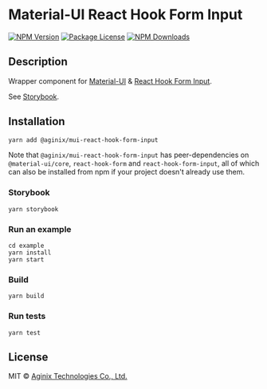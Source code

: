# Material-UI React Hook Form Input

<a href="https://www.npmjs.com/@aginix/mui-react-hook-form-input"><img src="https://img.shields.io/npm/v/@aginix/mui-react-hook-form-input.svg" alt="NPM Version" /></a>
<a href="https://www.npmjs.com/@aginix/mui-react-hook-form-input"><img src="https://img.shields.io/npm/l/@aginix/mui-react-hook-form-input.svg" alt="Package License" /></a>
<a href="https://www.npmjs.com/@aginix/mui-react-hook-form-input"><img src="https://img.shields.io/npm/dm/@aginix/mui-react-hook-form-input.svg" alt="NPM Downloads" /></a>

## Description

Wrapper component for [Material-UI](https://github.com/mui-org/material-ui) & [React Hook Form Input](https://github.com/react-hook-form/input).

See [Storybook](https://aginix.github.io/mui-react-hook-form-input).

## Installation

```bash
yarn add @aginix/mui-react-hook-form-input
```

Note that `@aginix/mui-react-hook-form-input` has peer-dependencies on `@material-ui/core`, `react-hook-form` and `react-hook-form-input`, all of which can also be installed from npm if your project doesn't already use them.

### Storybook

```
yarn storybook
```

### Run an example

```
cd example
yarn install
yarn start
```

### Build

`yarn build`

### Run tests

`yarn test`


## License

MIT © [Aginix Technologies Co., Ltd.](https://github.com/Aginix/nestjs-firebase-admin)
